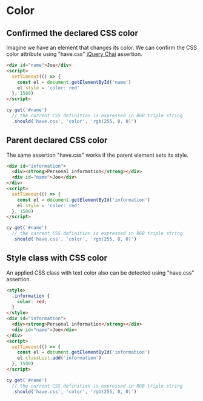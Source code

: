 # Color

## Confirmed the declared CSS color

<!-- fiddle CSS color -->

Imagine we have an element that changes its color. We can confirm the CSS color attribute using "have.css" [jQuery Chai](https://www.chaijs.com/plugins/chai-jquery/) assertion.

```html
<div id="name">Joe</div>
<script>
  setTimeout(() => {
    const el = document.getElementById('name')
    el.style = 'color: red'
  }, 1500)
</script>
```

```js
cy.get('#name')
  // the current CSS definition is expressed in RGB triple string
  .should('have.css', 'color', 'rgb(255, 0, 0)')
```

<!-- fiddle-end -->

## Parent declared CSS color

The same assertion "have.css" works if the parent element sets its style.

<!-- fiddle Parent declares CSS color -->

```html
<div id="information">
  <div><strong>Personal information</strong></div>
  <div id="name">Joe</div>
</div>
<script>
  setTimeout(() => {
    const el = document.getElementById('information')
    el.style = 'color: red'
  }, 1500)
</script>
```

```js
cy.get('#name')
  // the current CSS definition is expressed in RGB triple string
  .should('have.css', 'color', 'rgb(255, 0, 0)')
```

<!-- fiddle-end -->

## Style class with CSS color

<!-- fiddle Style class with color -->

An applied CSS class with text color also can be detected using "have.css" assertion.

```html
<style>
  .information {
    color: red;
  }
</style>
<div id="information">
  <div><strong>Personal information</strong></div>
  <div id="name">Joe</div>
</div>
<script>
  setTimeout(() => {
    const el = document.getElementById('information')
    el.classList.add('information')
  }, 1500)
</script>
```

```js
cy.get('#name')
  // the current CSS definition is expressed in RGB triple string
  .should('have.css', 'color', 'rgb(255, 0, 0)')
```

<!-- fiddle-end -->
